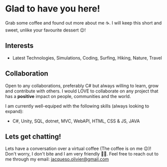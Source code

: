 # Glad to have you here!

Grab some coffee and found out more about me ☕.
I will keep this short and sweet, unlike your favourite dessert 😉!

## Interests

- Latest Technologies, Simulations, Coding, Surfing, Hiking, Nature, Travel

## Collaboration

Open to any collaborations, preferably C# but always willing to learn, grow and contribute with others.
I would LOVE to collaborate on any project that has a **positive** impact on people, communities and the world. 

I am currently well-equiped with the following skills (always looking to expand):
- C#, Unity, SQL, dotnet, MVC, WebAPI, HTML, CSS & JS, JAVA

## Lets get chatting!

Lets have a conversation over a virtual coffee (The coffee is on me 😉)! Don't worry, I don't bite and I am very friendly 🙋‍♂️.
Feel free to reach out to me through my email: jacqueso.olivier@gmail.com
